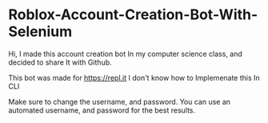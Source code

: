 # Roblox-Account-Creation-Bot-With-Selenium
Hi, I made this account creation bot In my computer science class, and decided to share It with Github.

This bot was made for https://repl.it I don't know how to Implemenate this In CLI

Make sure to change the username, and password. You can use an automated username, and password for the best results.
